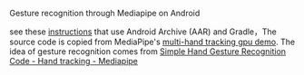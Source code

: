 Gesture recognition through Mediapipe on Android

see these [instructions](https://google.github.io/mediapipe/getting_started/android_archive_library.html) that use Android Archive (AAR) and Gradle，The source code is copied from MediaPipe's [multi-hand tracking gpu demo](https://github.com/jiuqiant/mediapipe_multi_hands_tracking_aar_example). The idea of gesture recognition comes from [Simple Hand Gesture Recognition Code - Hand tracking - Mediapipe](https://gist.github.com/TheJLifeX/74958cc59db477a91837244ff598ef4a)

